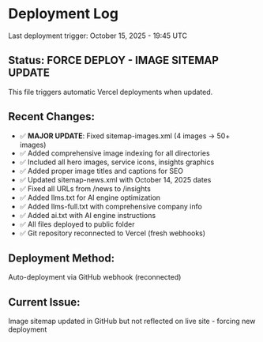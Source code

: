 # Deployment Log

Last deployment trigger: October 15, 2025 - 19:45 UTC

## Status: FORCE DEPLOY - IMAGE SITEMAP UPDATE

This file triggers automatic Vercel deployments when updated.

## Recent Changes:
- ✅ **MAJOR UPDATE**: Fixed sitemap-images.xml (4 images → 50+ images)
- ✅ Added comprehensive image indexing for all directories
- ✅ Included all hero images, service icons, insights graphics
- ✅ Added proper image titles and captions for SEO
- ✅ Updated sitemap-news.xml with October 14, 2025 dates
- ✅ Fixed all URLs from /news to /insights  
- ✅ Added llms.txt for AI engine optimization
- ✅ Added llms-full.txt with comprehensive company info
- ✅ Added ai.txt with AI engine instructions
- ✅ All files deployed to public folder
- ✅ Git repository reconnected to Vercel (fresh webhooks)

## Deployment Method:
Auto-deployment via GitHub webhook (reconnected)

## Current Issue:
Image sitemap updated in GitHub but not reflected on live site - forcing new deployment
